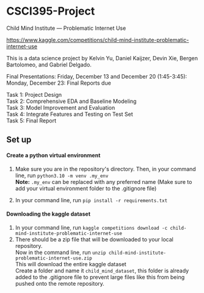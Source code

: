 # CSCI395-Project
Child Mind Institute — Problematic Internet Use

https://www.kaggle.com/competitions/child-mind-institute-problematic-internet-use

This is a data science project by Kelvin Yu, Daniel Kaijzer, Devin Xie, Bergen Bartolomeo, and Gabriel Delgado.

Final Presentations: Friday, December 13 and December 20 (1:45-3:45): 
Monday, December 23: Final Reports due

Task 1: Project Design \
Task 2: Comprehensive EDA and Baseline Modeling \
Task 3: Model Improvement and Evaluation \
Task 4: Integrate Features and Testing on Test Set \
Task 5: Final Report

## Set up
#### Create a python virtual environment
1. Make sure you are in the repository's directory. Then, in your command line, run ```python3.10 -m venv .my_env```    
**Note:** ``.my_env`` can be replaced with any preferred name (Make sure to add your virtual environment folder to the .gitignore file)

2. In your command line, run ``pip install -r requirements.txt``
#### Downloading the kaggle dataset
1. In your command line, run ```kaggle competitions download -c child-mind-institute-problematic-internet-use``` 
2. There should be a zip file that will be downloaded to your local repository.   
Now in the command line, run ```unzip child-mind-institute-problematic-internet-use.zip```   
This will download the entire kaggle dataset   
Create a folder and name it ```child_mind_dataset```, this folder is already added to the .gitignore file to prevent large files like this from being pushed onto the remote repository.